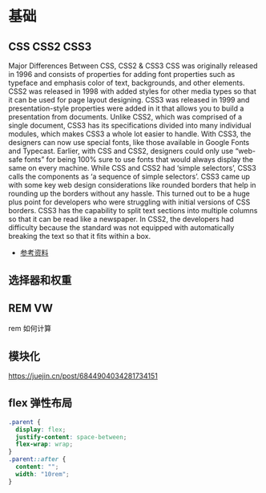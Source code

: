 # 基础

## CSS CSS2 CSS3

Major Differences Between CSS, CSS2 & CSS3
CSS was originally released in 1996 and consists of properties for adding font properties such as typeface and emphasis color of text, backgrounds, and other elements. CSS2 was released in 1998 with added styles for other media types so that it can be used for page layout designing. CSS3 was released in 1999 and presentation-style properties were added in it that allows you to build a presentation from documents.
Unlike CSS2, which was comprised of a single document, CSS3 has its specifications divided into many individual modules, which makes CSS3 a whole lot easier to handle.
With CSS3, the designers can now use special fonts, like those available in Google Fonts and Typecast. Earlier, with CSS and CSS2, designers could only use “web-safe fonts” for being 100% sure to use fonts that would always display the same on every machine.
While CSS and CSS2 had ‘simple selectors’, CSS3 calls the components as ‘a sequence of simple selectors’.
CSS3 came up with some key web design considerations like rounded borders that help in rounding up the borders without any hassle. This turned out to be a huge plus point for developers who were struggling with initial versions of CSS borders.
CSS3 has the capability to split text sections into multiple columns so that it can be read like a newspaper. In CSS2, the developers had difficulty because the standard was not equipped with automatically breaking the text so that it fits within a box.

- [参考资料](https://hackr.io/blog/difference-between-css-css2-and-css3)

## 选择器和权重

## REM VW

rem 如何计算

## 模块化

https://juejin.cn/post/6844904034281734151

## flex 弹性布局

```css
.parent {
  display: flex;
  justify-content: space-between;
  flex-wrap: wrap;
}
.parent::after {
  content: "";
  width: "10rem";
}
```
